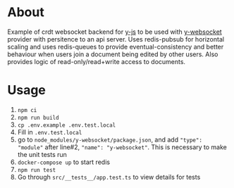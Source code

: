 # About
Example of crdt websocket backend for [y-js](https://github.com/yjs/yjs) to be used with [y-websocket](https://github.com/yjs/y-websocket) provider with persitence to an api server. Uses redis-pubsub for horizontal scaling and uses redis-queues to provide eventual-consistency and better behaviour when users join a document being edited by other users. Also provides logic of read-only/read+write access to documents.

# Usage
1. `npm ci`
2. `npm run build`
3. `cp .env.example .env.test.local`
4. Fill in `.env.test.local`
5. go to `node_modules/y-websocket/package.json`, and add `"type": "module"` after line#2, `"name": "y-websocket"`. This is necessary to make the unit tests run
6. `docker-compose up` to start redis
7. `npm run test`
8. Go through `src/__tests__/app.test.ts` to view details for tests